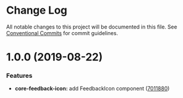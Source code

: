 # Change Log

All notable changes to this project will be documented in this file.
See [Conventional Commits](https://conventionalcommits.org) for commit guidelines.

# 1.0.0 (2019-08-22)


### Features

* **core-feedback-icon:** add FeedbackIcon component ([7011880](https://github.com/telus/tds-core/commit/7011880))
